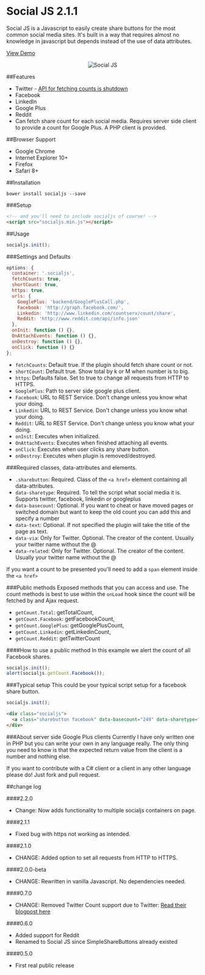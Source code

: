 Social JS 2.1.1
==================
Social JS is a Javascript to easily create share buttons for the most common social media sites. It's built in a way that requires almost no knowledge in javascript but depends instead of the use of data attributes.

[View Demo](http://andreasnorman.com/socialjs/)

<div style="text-align:center">
<img src="https://github.com/SubZane/socialjs/raw/master/demo/img/logo.png" alt="Social JS"/>
</div>


##Features
* Twitter - [API for fetching counts is shutdown](https://blog.twitter.com/2015/hard-decisions-for-a-sustainable-platform)
* Facebook
* LinkedIn
* Google Plus
* Reddit
* Can fetch share count for each social media. Requires server side client to provide a count for Google Plus. A PHP client is provided.

##Browser Support
* Google Chrome
* Internet Explorer 10+
* Firefox
* Safari 8+

##Installation
```
bower install socialjs --save
```

###Setup
```html
<!-- and you'll need to include socialjs of course! -->
<script src="socialjs.min.js"></script>
```
##Usage
```javascript
socialjs.init();
```

###Settings and Defaults
```javascript
options: {
  container: '.socialjs',
  fetchCounts: true,
  shortCount: true,
  https: true,
  urls: {
    GooglePlus: 'backend/GooglePlusCall.php',
    Facebook: 'http://graph.facebook.com/',
    Linkedin: 'http://www.linkedin.com/countserv/count/share',
    Reddit: 'http://www.reddit.com/api/info.json'
  },
  onInit: function () {},
  OnAttachEvents: function () {},
  onDestroy: function () {},
  onClick: function () {}
};
```
* `fetchCounts`: Default true. If the plugin should fetch share count or not.
* `shortCount`: Default true. Show total by k or M when number is to big.
* `https`: Defaults false. Set to true to change all requests from HTTP to HTTPS.
* `GooglePlus`: Path to server side google plus client.
* `Facebook`: URL to REST Service. Don't change unless you know what your doing.
* `Linkedin`: URL to REST Service. Don't change unless you know what your doing.
* `Reddit`: URL to REST Service. Don't change unless you know what your doing.
* `onInit`: Executes when initialized.
* `OnAttachEvents`: Executes when finished attaching all events.
* `onClick`: Executes when user clicks any share button.
* `onDestroy`: Executes when plugin is removed/destroyed.

###Required classes, data-attributes and elements.
* `.sharebutton`: Required. Class of the `<a href>` element containing all data-attributes.
* `data-sharetype`: Required. To tell the script what social media it is. Supports twitter, facebook, linkedin or googleplus
* `data-basecount`: Optional. If you want to cheat or have moved pages or switched domain but want to keep the old count you can add this and specify a number
* `data-text`: Optional. If not specified the plugin will take the title of the page as text.
* `data-via`: Only for Twitter. Optional. The creator of the content. Usually your twitter name without the @
* `data-related`: Only for Twitter. Optional. The creator of the content. Usually your twitter name without the @

If you want a count to be presented you'll need to add a `span` element inside the `<a href>`

###Public methods
Exposed methods that you can access and use. The count methods is best to use within the `onLoad` hook since the count will be fetched by and Ajax request.
* `getCount.Total`: getTotalCount,
* `getCount.Facebook`: getFacebookCount,
* `getCount.GooglePlus`: getGooglePlusCount,
* `getCount.Linkedin`: getLinkedinCount,
* `getCount.Reddit`: getTwitterCount

####How to use a public method
In this example we alert the count of all Facebook shares.
```javascript
socialjs.init();
alert(socialjs.getCount.Facebook());
```

###Typical setup
This could be your typical script setup for a facebook share button.

```javascript
socialjs.init();
```

```html
<div class="socialjs">
  <a class="sharebutton facebook" data-basecount="249" data-sharetype="facebook" data-text="The neat page title" title="Share this on Facebook" href="#"><span class="count"></span></a>
</div>
```

###About server side Google Plus clients
Currently I have only written one in PHP but you can write your own in any language really. The only thing you need to know is that the expected return value from the client is a number and nothing else.

If you want to contribute with a C# client or a client in any other language please do! Just fork and pull request.

##change log

####2.2.0
* Change: Now adds functionality to multiple socialjs containers on page. 

####2.1.1
* Fixed bug with https not working as intended.

####2.1.0
* CHANGE: Added option to set all requests from HTTP to HTTPS.

####2.0.0-beta
* CHANGE: Rewritten in vanilla Javascript. No dependencies needed.

####0.7.0
* CHANGE: Removed Twitter Count support due to Twitter: [Read their blogpost here](https://blog.twitter.com/2015/hard-decisions-for-a-sustainable-platform)

####0.6.0
* Added support for Reddit
* Renamed to Social JS since SimpleShareButtons already existed

####0.5.0
* First real public release
